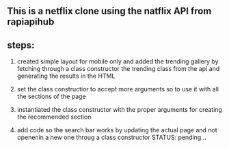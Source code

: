 ## This is a netflix clone using the natflix API from rapiapihub

## steps:

1. created simple layout for mobile only and added the trending gallery by fetching through a class constructor the 
trending class from the api and generating the results in the HTML

2. set the class constructior to accept more arguments so to use it with all the sections of the page 

3. instantiated the class constructor with the proper arguments for creating the recommended section 

4. add code so the search bar works by updating the actual page and not openenin a new one throug a class constructor  STATUS: pending...
